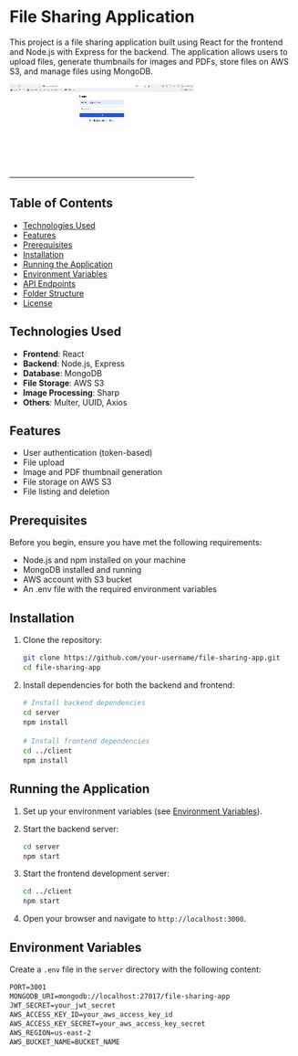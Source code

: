 # File Sharing Application

This project is a file sharing application built using React for the frontend and Node.js with Express for the backend. The application allows users to upload files, generate thumbnails for images and PDFs, store files on AWS S3, and manage files using MongoDB.

![GIF](demo.gif)

## Table of Contents

- [Technologies Used](#technologies-used)
- [Features](#features)
- [Prerequisites](#prerequisites)
- [Installation](#installation)
- [Running the Application](#running-the-application)
- [Environment Variables](#environment-variables)
- [API Endpoints](#api-endpoints)
- [Folder Structure](#folder-structure)
- [License](#license)

## Technologies Used

- **Frontend**: React
- **Backend**: Node.js, Express
- **Database**: MongoDB
- **File Storage**: AWS S3
- **Image Processing**: Sharp
- **Others**: Multer, UUID, Axios

## Features

- User authentication (token-based)
- File upload
- Image and PDF thumbnail generation
- File storage on AWS S3
- File listing and deletion

## Prerequisites

Before you begin, ensure you have met the following requirements:

- Node.js and npm installed on your machine
- MongoDB installed and running
- AWS account with S3 bucket
- An .env file with the required environment variables

## Installation

1. Clone the repository:

   ```bash
   git clone https://github.com/your-username/file-sharing-app.git
   cd file-sharing-app
   ```

2. Install dependencies for both the backend and frontend:

   ```bash
   # Install backend dependencies
   cd server
   npm install

   # Install frontend dependencies
   cd ../client
   npm install
   ```

## Running the Application

1. Set up your environment variables (see [Environment Variables](#environment-variables)).
2. Start the backend server:

   ```bash
   cd server
   npm start
   ```

3. Start the frontend development server:

   ```bash
   cd ../client
   npm start
   ```

4. Open your browser and navigate to `http://localhost:3000`.

## Environment Variables

Create a `.env` file in the `server` directory with the following content:

```env
PORT=3001
MONGODB_URI=mongodb://localhost:27017/file-sharing-app
JWT_SECRET=your_jwt_secret
AWS_ACCESS_KEY_ID=your_aws_access_key_id
AWS_ACCESS_KEY_SECRET=your_aws_access_key_secret
AWS_REGION=us-east-2
AWS_BUCKET_NAME=BUCKET_NAME
```
